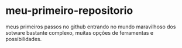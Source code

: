 # meu-primeiro-repositorio
meus primeiros passos no github
entrando no mundo maravilhoso dos sotware
bastante complexo, muitas opções de ferramentas e possibilidades.

